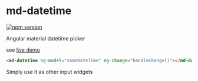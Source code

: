 # md-datetime

[![npm version](https://badge.fury.io/js/md-datetime.svg)](https://badge.fury.io/js/md-datetime)

Angular material datetime picker

see [live demo](https://rawgit.com/princemaple/md-datetime/master/demo.html)

```html
<md-datetime ng-model="someDateTime" ng-change="handleChange()"></md-datetime>
```

Simply use it as other input widgets
